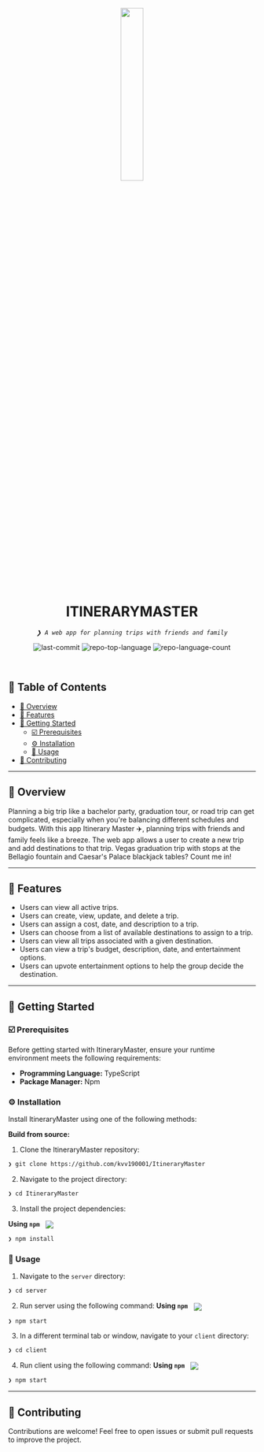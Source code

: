 <p align="center">
    <img src="https://static-00.iconduck.com/assets.00/airplane-emoji-2048x2048-ht53h55r.png" align="center" width="30%">
</p>
<p align="center"><h1 align="center">ITINERARYMASTER</h1></p>
<p align="center">
	<em><code>❯ A web app for planning trips with friends and family</code></em>
</p>
<p align="center">
	<img src="https://img.shields.io/github/last-commit/kvv190001/ItineraryMaster?style=default&logo=git&logoColor=white&color=0080ff" alt="last-commit">
	<img src="https://img.shields.io/github/languages/top/kvv190001/ItineraryMaster?style=default&color=0080ff" alt="repo-top-language">
	<img src="https://img.shields.io/github/languages/count/kvv190001/ItineraryMaster?style=default&color=0080ff" alt="repo-language-count">
</p>
<p align="center"><!-- default option, no dependency badges. -->
</p>
<p align="center">
	<!-- default option, no dependency badges. -->
</p>
<br>

## 🔗 Table of Contents

- [📍 Overview](#-overview)
- [👾 Features](#-features)
- [🚀 Getting Started](#-getting-started)
  - [☑️ Prerequisites](#-prerequisites)
  - [⚙️ Installation](#-installation)
  - [🤖 Usage](#🤖-usage)
- [🔰 Contributing](#-contributing)

---

## 📍 Overview

Planning a big trip like a bachelor party, graduation tour, or road trip can get complicated, especially when you're balancing different schedules and budgets. With this app Itinerary Master ✈️, planning trips with friends and family feels like a breeze. The web app allows a user to create a new trip and add destinations to that trip. Vegas graduation trip with stops at the Bellagio fountain and Caesar's Palace blackjack tables? Count me in!

---

## 👾 Features

- Users can view all active trips.
- Users can create, view, update, and delete a trip.
- Users can assign a cost, date, and description to a trip.
- Users can choose from a list of available destinations to assign to a trip.
- Users can view all trips associated with a given destination.
- Users can view a trip's budget, description, date, and entertainment options.
- Users can upvote entertainment options to help the group decide the destination.

---

## 🚀 Getting Started

### ☑️ Prerequisites

Before getting started with ItineraryMaster, ensure your runtime environment meets the following requirements:

- **Programming Language:** TypeScript
- **Package Manager:** Npm


### ⚙️ Installation

Install ItineraryMaster using one of the following methods:

**Build from source:**

1. Clone the ItineraryMaster repository:
```sh
❯ git clone https://github.com/kvv190001/ItineraryMaster
```

2. Navigate to the project directory:
```sh
❯ cd ItineraryMaster
```

3. Install the project dependencies:


**Using `npm`** &nbsp; [<img align="center" src="https://img.shields.io/badge/npm-CB3837.svg?style={badge_style}&logo=npm&logoColor=white" />](https://www.npmjs.com/)

```sh
❯ npm install
```




### 🤖 Usage
1. Navigate to the `server` directory:
```sh
❯ cd server
```

2. Run server using the following command:
**Using `npm`** &nbsp; [<img align="center" src="https://img.shields.io/badge/npm-CB3837.svg?style={badge_style}&logo=npm&logoColor=white" />](https://www.npmjs.com/)
```sh
❯ npm start
```

3. In a different terminal tab or window, navigate to your `client` directory:
```sh
❯ cd client
```

4. Run client using the following command:
**Using `npm`** &nbsp; [<img align="center" src="https://img.shields.io/badge/npm-CB3837.svg?style={badge_style}&logo=npm&logoColor=white" />](https://www.npmjs.com/)
```sh
❯ npm start
```

---

## 🔰 Contributing

Contributions are welcome! Feel free to open issues or submit pull requests to improve the project.


